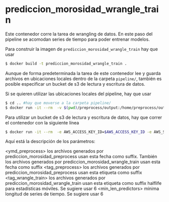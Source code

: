 # prediccion_morosidad_wrangle_train

Este contenedor corre la tarea de wrangling de datos. En este paso del pipeline se acomodan series de tiempo para poder entrenar modelos.

Para construir la imagen de `prediccion_morosidad_wrangle_train` hay que usar

```sh
$ docker build -t prediccion_morosidad_wrangle_train . 
```

Aunque de forma predeterminada la tarea de este contenedor lee y guarda archivos en ubicaciones locales dentro de la carpeta `pipeline/`, también es posible especificar un bucket de s3 de lectura y escritura de datos.

Si se quieren utilizar las ubicaciones locales del pipeline, hay que usar

```sh
$ cd .. #hay que moverse a la carpeta pipeline/
$ docker run -it --rm  -v $(pwd)/preprocess/output:/home/preprocess/output -v $(pwd)/wrangle_train/output:/home/wrangle_train/output prediccion_morosidad_wrangle_train <ymd_preprocess> <tag_preprocess> <tag_wrangle_train> <halflife> <min_len_predictors> "local"
```

Para utilizar un bucket de s3 de lectura y escritura de datos, hay que correr el contenedor con la siguiente línea

```sh
$ docker run -it --rm  -e AWS_ACCESS_KEY_ID=$AWS_ACCESS_KEY_ID -e AWS_SECRET_ACCESS_KEY=$AWS_SECRET_ACCESS_KEY -e AWS_DEFAULT_REGION=$AWS_DEFAULT_REGION  prediccion_morosidad_wrangle_train <ymd_preprocess> <tag_preprocess> <tag_wrangle_train> <halflife> <min_len_predictors> <bucket_s3>
```

Aquí está la descripción de los parámetros:

<ymd_preprocess> los archivos generados por prediccion_morosidad_preprocess usan esta fecha como suffix. También los archivos generados por prediccion_morosidad_wrangle_train usan esta fecha como suffix 
<tag_preprocess> los archivos generados por prediccion_morosidad_preprocess usan esta etiqueta como suffix
<tag_wrangle_train> los archivos generados por prediccion_morosidad_wrangle_train usan esta etiqueta como suffix
<halflife> halflife para estadísticas móviles. Se sugiere usar 6
<min_len_predictors> mínima longitud de series de tiempo. Se sugiere usar 6
